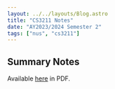 ```yaml
---
layout: ../../layouts/Blog.astro
title: "CS3211 Notes"
date: "AY2023/2024 Semester 2"
tags: ["nus", "cs3211"]
---
```


## Summary Notes

Available [here](cs3211-notes.pdf) in PDF.
